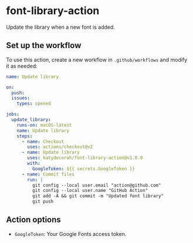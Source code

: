 # font-library-action

Update the library when a new font is added.

<!-- START GENERATED DOCUMENTATION -->

## Set up the workflow

To use this action, create a new workflow in `.github/workflows` and modify it as needed:

```yml
name: Update library

on:
  push:
  issues:
    types: opened

jobs:
  update_library:
    runs-on: macOS-latest
    name: Update library
    steps:
      - name: Checkout
        uses: actions/checkout@v2
      - name: Update library
        uses: katydecorah/font-library-action@v1.0.0
        with:
          GoogleToken: ${{ secrets.GoogleToken }}
      - name: Commit files
        run: |
          git config --local user.email "action@github.com"
          git config --local user.name "GitHub Action"
          git add -A && git commit -m "Updated font library"
          git push
```

## Action options

- `GoogleToken`: Your Google Fonts access token.

<!-- END GENERATED DOCUMENTATION -->
